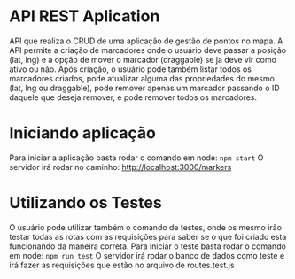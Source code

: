 # API REST Aplication

API que realiza o CRUD de uma aplicação de gestão de pontos no mapa.
A API permite a criação de marcadores onde o usuário deve passar a posição (lat, lng) e a opção de mover o marcador (draggable) se ja deve vir como ativo ou não. Após criação, o usuário pode também listar todos os marcadores criados, pode atualizar alguma das propriedades do mesmo (lat, lng ou draggable), pode remover apenas um marcador passando o ID daquele que deseja remover, e pode remover todos os marcadores.

# Iniciando aplicação

Para iniciar a aplicação basta rodar o comando em node: `npm start`
O servidor irá rodar no caminho: [http://localhost:3000/markers](http://localhost:3000/markers)

# Utilizando os Testes

O usuário pode utilizar também o comando de testes, onde os mesmo irão testar todas as rotas com as requisições para saber se o que foi criado esta funcionando da maneira correta.
Para iniciar o teste basta rodar o comando em node: `npm run test`
O servidor irá rodar o banco de dados como teste e irá fazer as requisições que estão no arquivo de routes.test.js

